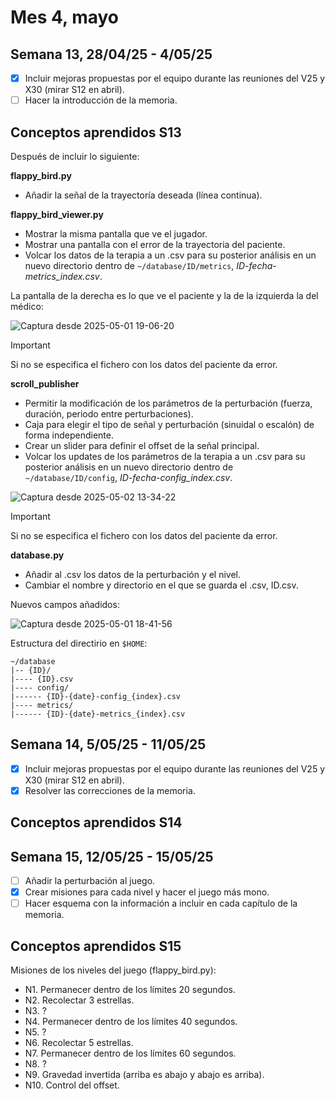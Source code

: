 # Mes 4, mayo

## Semana 13, 28/04/25 - 4/05/25

- [x] Incluir mejoras propuestas por el equipo durante las reuniones del V25 y X30 (mirar S12 en abril).
- [ ] Hacer la introducción de la memoria.

## Conceptos aprendidos S13

Después de incluir lo siguiente:

**flappy_bird.py**
- Añadir la señal de la trayectoría deseada (línea continua).

**flappy_bird_viewer.py**
- Mostrar la misma pantalla que ve el jugador.
- Mostrar una pantalla con el error de la trayectoria del paciente.
- Volcar los datos de la terapia a un .csv para su posterior análisis en un nuevo directorio dentro de `~/database/ID/metrics`, *ID-fecha-metrics_index.csv*.

La pantalla de la derecha es lo que ve el paciente y la de la izquierda la del médico:

![Captura desde 2025-05-01 19-06-20](https://github.com/user-attachments/assets/d107398b-cacf-4f1a-912a-f8391263e598)


> [!IMPORTANT]
> Si no se especifica el fichero con los datos del paciente da error.

**scroll_publisher**
- Permitir la modificación de los parámetros de la perturbación (fuerza, duración, periodo entre perturbaciones).
- Caja para elegir el tipo de señal y perturbación (sinuidal o escalón) de forma independiente.
- Crear un slider para definir el offset de la señal principal.
- Volcar los updates de los parámetros de la terapia a un .csv para su posterior análisis en un nuevo directorio dentro de `~/database/ID/config`, *ID-fecha-config_index.csv*.

![Captura desde 2025-05-02 13-34-22](https://github.com/user-attachments/assets/ba85b81c-984d-42fc-9a08-5b8937fde873)


> [!IMPORTANT]
> Si no se especifica el fichero con los datos del paciente da error.

**database.py**
- Añadir al .csv los datos de la perturbación y el nivel.
- Cambiar el nombre y directorio en el que se guarda el .csv, ID.csv.

Nuevos campos añadidos:

![Captura desde 2025-05-01 18-41-56](https://github.com/user-attachments/assets/be9a6298-6f76-4997-ba7e-7aef582e7f2e)


Estructura del directirio en `$HOME`:
```
~/database
|-- {ID}/
|---- {ID}.csv
|---- config/
|------ {ID}-{date}-config_{index}.csv
|---- metrics/
|------ {ID}-{date}-metrics_{index}.csv
```

## Semana 14, 5/05/25 - 11/05/25

- [x] Incluir mejoras propuestas por el equipo durante las reuniones del V25 y X30 (mirar S12 en abril).
- [x] Resolver las correcciones de la memoria.

## Conceptos aprendidos S14



## Semana 15, 12/05/25 - 15/05/25

- [ ] Añadir la perturbación al juego.
- [x] Crear misiones para cada nivel y hacer el juego más mono.
- [ ] Hacer esquema con la información a incluir en cada capítulo de la memoria.

## Conceptos aprendidos S15

Misiones de los niveles del juego (flappy_bird.py):
* N1. Permanecer dentro de los límites 20 segundos.
* N2. Recolectar 3 estrellas.
* N3. ?
* N4. Permanecer dentro de los límites 40 segundos.
* N5. ?
* N6. Recolectar 5 estrellas.
* N7. Permanecer dentro de los límites 60 segundos.
* N8. ?
* N9. Gravedad invertida (arriba es abajo y abajo es arriba).
* N10. Control del offset.
